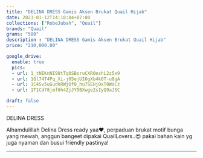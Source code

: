 ```yaml
---
title: "DELINA DRESS Gamis Aksen Brukat Quail Hijab"
date: 2023-01-12T14:18:04+07:00
collections: ["RobeJubah", "Quail"]
brands: "Quail"
grams: "580"
description : "DELINA DRESS Gamis Aksen Brukat Quail Hijab"
price: "210,000.00"

google_drive:
  enable: true
  pics:
  - url: 1_tNIKnNI98tTq0SBsruCXR0eshL2z5x9
  - url: 1Gl74T4Pq_Xi-j05ejUI6gXb4k6T-u8gA
  - url: 1C4Sv5uGudkRWjOf0_hu7SEHjOxT0WaCz
  - url: 1T1Cd78jmf6h4ZjJY5BXwge2sIyQ9aJSC

draft: false
---
```


DELINA  DRESS

Alhamdulillah Delina Dress ready yaa❤️, perpaduan brukat motif bunga yang mewah, anggun bangeet dipakai  QuailLovers..😍
pakai bahan kain yg juga nyaman dan busui friendly pastinya!


---    
 

